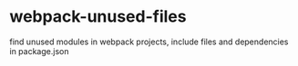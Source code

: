 # webpack-unused-files
find unused modules in webpack projects, include files and dependencies in package.json
